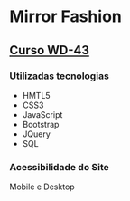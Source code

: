 # Mirror Fashion

## [Curso WD-43](https://www.caelum.com.br/curso-html-css-javascript>)


### Utilizadas tecnologias

* HMTL5
* CSS3
* JavaScript
* Bootstrap 
* JQuery
* SQL

### Acessibilidade do Site

Mobile e Desktop 
